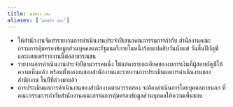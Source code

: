 ```yaml
---
title: มาตรา ๗๐
aliases: ['มาตรา ๗๐']
---
```


- ให้สำนักงานจัดทำรายงานการดำเนินงานประจำปีเสนอคณะกรรมการกำกับ สำนักงานคณะกรรมการคุ้มครองข้อมูลส่วนบุคคลและรัฐมนตรีภายในหนึ่งร้อยแปดสิบวันนับแต่ วันสิ้นปีบัญชี และเผยแพร่รายงานนี้ต่อสาธารณชน
- รายงานการดำเนินงานประจำปีตามวรรคหนึ่ง ให้แสดงรายละเอียดของงบการเงินที่ผู้สอบบัญชีให้ความเห็นแล้ว พร้อมทั้งผลงานของสำนักงานและรายงานการประเมินผลการดำเนินงานของสำนักงาน ในปีที่ล่วงมาแล้ว
- การประเมินผลการดำเนินงานของสำนักงานตามวรรคสอง จะต้องดำเนินการโดยบุคคลภายนอก ที่คณะกรรมการกำกับสำนักงานคณะกรรมการคุ้มครองข้อมูลส่วนบุคคลให้ความเห็นชอบ
